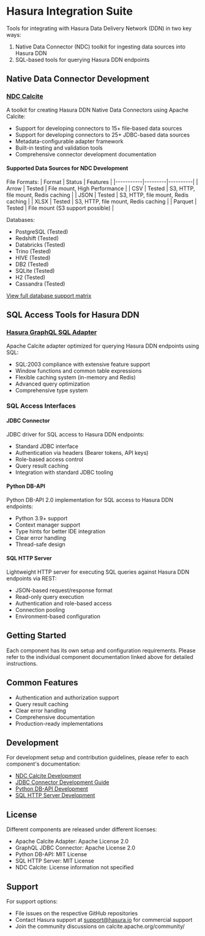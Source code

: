 # Hasura Integration Suite

Tools for integrating with Hasura Data Delivery Network (DDN) in two key ways:
1. Native Data Connector (NDC) toolkit for ingesting data sources into Hasura DDN
2. SQL-based tools for querying Hasura DDN endpoints

## Native Data Connector Development

### [NDC Calcite](ndc-calcite.md)
A toolkit for creating Hasura DDN Native Data Connectors using Apache Calcite:
- Support for developing connectors to 15+ file-based data sources
- Support for developing connectors to 25+ JDBC-based data sources
- Metadata-configurable adapter framework
- Built-in testing and validation tools
- Comprehensive connector development documentation

#### Supported Data Sources for NDC Development

File Formats:
| Format    | Status  | Features |
|-----------|---------|----------|
| Arrow     | Tested  | File mount, High Performance |
| CSV       | Tested  | S3, HTTP, file mount, Redis caching |
| JSON      | Tested  | S3, HTTP, file mount, Redis caching |
| XLSX      | Tested  | S3, HTTP, file mount, Redis caching |
| Parquet   | Tested  | File mount (S3 support possible) |

Databases:
- PostgreSQL (Tested)
- Redshift (Tested)
- Databricks (Tested)
- Trino (Tested)
- HIVE (Tested)
- DB2 (Tested)
- SQLite (Tested)
- H2 (Tested)
- Cassandra (Tested)

[View full database support matrix](ndc-calcite.md#databases)

## SQL Access Tools for Hasura DDN

### [Hasura GraphQL SQL Adapter](calcite-rs-jni/calcite/graphql/README.md)
Apache Calcite adapter optimized for querying Hasura DDN endpoints using SQL:
- SQL:2003 compliance with extensive feature support
- Window functions and common table expressions
- Flexible caching system (in-memory and Redis)
- Advanced query optimization
- Comprehensive type system

### SQL Access Interfaces

#### JDBC Connector
JDBC driver for SQL access to Hasura DDN endpoints:
- Standard JDBC interface
- Authentication via headers (Bearer tokens, API keys)
- Role-based access control
- Query result caching
- Integration with standard JDBC tooling

#### Python DB-API
Python DB-API 2.0 implementation for SQL access to Hasura DDN endpoints:
- Python 3.9+ support
- Context manager support
- Type hints for better IDE integration
- Clear error handling
- Thread-safe design

#### SQL HTTP Server
Lightweight HTTP server for executing SQL queries against Hasura DDN endpoints via REST:
- JSON-based request/response format
- Read-only query execution
- Authentication and role-based access
- Connection pooling
- Environment-based configuration

## Getting Started

Each component has its own setup and configuration requirements. Please refer to the individual component documentation linked above for detailed instructions.

## Common Features

- Authentication and authorization support
- Query result caching
- Clear error handling
- Comprehensive documentation
- Production-ready implementations

## Development

For development setup and contribution guidelines, please refer to each component's documentation:
- [NDC Calcite Development](ndc-calcite.md#temporary-instructions---for-getting-started-as-a-developer-with-this-repo)
- [JDBC Connector Development Guide](calcite-rs-jni/jdbc/README.md#building-from-source)
- [Python DB-API Development](calcite-rs-jni/py_graphql_sql/README.md#prerequisites)
- [SQL HTTP Server Development](calcite-rs-jni/sqlengine/README.md#building-and-running)

## License

Different components are released under different licenses:
- Apache Calcite Adapter: Apache License 2.0
- GraphQL JDBC Connector: Apache License 2.0
- Python DB-API: MIT License
- SQL HTTP Server: MIT License
- NDC Calcite: License information not specified

## Support

For support options:
- File issues on the respective GitHub repositories
- Contact Hasura support at support@hasura.io for commercial support
- Join the community discussions on calcite.apache.org/community/